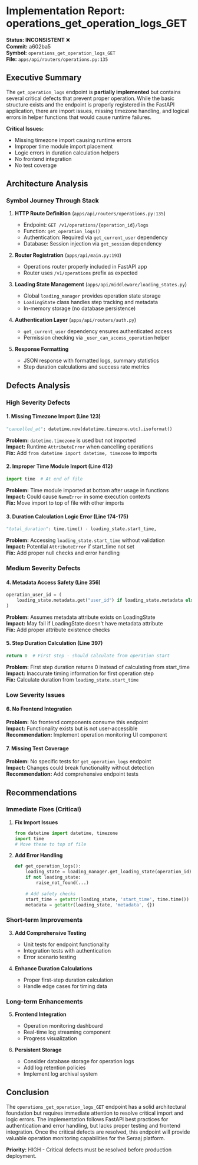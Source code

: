 # Implementation Report: operations_get_operation_logs_GET

**Status: INCONSISTENT** ❌  
**Commit:** a602ba5  
**Symbol:** `operations_get_operation_logs_GET`  
**File:** `apps/api/routers/operations.py:135`

## Executive Summary

The `get_operation_logs` endpoint is **partially implemented** but contains several critical defects that prevent proper operation. While the basic structure exists and the endpoint is properly registered in the FastAPI application, there are import issues, missing timezone handling, and logical errors in helper functions that would cause runtime failures.

**Critical Issues:**
- Missing timezone import causing runtime errors
- Improper time module import placement
- Logic errors in duration calculation helpers
- No frontend integration
- No test coverage

## Architecture Analysis

### Symbol Journey Through Stack

1. **HTTP Route Definition** (`apps/api/routers/operations.py:135`)
   - Endpoint: `GET /v1/operations/{operation_id}/logs`
   - Function: `get_operation_logs()`
   - Authentication: Required via `get_current_user` dependency
   - Database: Session injection via `get_session` dependency

2. **Router Registration** (`apps/api/main.py:193`)
   - Operations router properly included in FastAPI app
   - Router uses `/v1/operations` prefix as expected

3. **Loading State Management** (`apps/api/middleware/loading_states.py`)
   - Global `loading_manager` provides operation state storage
   - `LoadingState` class handles step tracking and metadata
   - In-memory storage (no database persistence)

4. **Authentication Layer** (`apps/api/routers/auth.py`)
   - `get_current_user` dependency ensures authenticated access
   - Permission checking via `_user_can_access_operation` helper

5. **Response Formatting**
   - JSON response with formatted logs, summary statistics
   - Step duration calculations and success rate metrics

## Defects Analysis

### High Severity Defects

#### 1. Missing Timezone Import (Line 123)
```python
"cancelled_at": datetime.now(datetime.timezone.utc).isoformat()
```
**Problem:** `datetime.timezone` is used but not imported  
**Impact:** Runtime `AttributeError` when cancelling operations  
**Fix:** Add `from datetime import datetime, timezone` to imports

#### 2. Improper Time Module Import (Line 412)
```python
import time  # At end of file
```
**Problem:** Time module imported at bottom after usage in functions  
**Impact:** Could cause `NameError` in some execution contexts  
**Fix:** Move import to top of file with other imports

#### 3. Duration Calculation Logic Error (Line 174-175)
```python
"total_duration": time.time() - loading_state.start_time,
```
**Problem:** Accessing `loading_state.start_time` without validation  
**Impact:** Potential `AttributeError` if start_time not set  
**Fix:** Add proper null checks and error handling

### Medium Severity Defects

#### 4. Metadata Access Safety (Line 356)
```python
operation_user_id = (
    loading_state.metadata.get("user_id") if loading_state.metadata else None
)
```
**Problem:** Assumes metadata attribute exists on LoadingState  
**Impact:** May fail if LoadingState doesn't have metadata attribute  
**Fix:** Add proper attribute existence checks

#### 5. Step Duration Calculation (Line 397)
```python
return 0  # First step - should calculate from operation start
```
**Problem:** First step duration returns 0 instead of calculating from start_time  
**Impact:** Inaccurate timing information for first operation step  
**Fix:** Calculate duration from `loading_state.start_time`

### Low Severity Issues

#### 6. No Frontend Integration
**Problem:** No frontend components consume this endpoint  
**Impact:** Functionality exists but is not user-accessible  
**Recommendation:** Implement operation monitoring UI component

#### 7. Missing Test Coverage
**Problem:** No specific tests for `get_operation_logs` endpoint  
**Impact:** Changes could break functionality without detection  
**Recommendation:** Add comprehensive endpoint tests

## Recommendations

### Immediate Fixes (Critical)

1. **Fix Import Issues**
   ```python
   from datetime import datetime, timezone
   import time
   # Move these to top of file
   ```

2. **Add Error Handling**
   ```python
   def get_operation_logs():
       loading_state = loading_manager.get_loading_state(operation_id)
       if not loading_state:
           raise_not_found(...)
       
       # Add safety checks
       start_time = getattr(loading_state, 'start_time', time.time())
       metadata = getattr(loading_state, 'metadata', {})
   ```

### Short-term Improvements

3. **Add Comprehensive Testing**
   - Unit tests for endpoint functionality
   - Integration tests with authentication
   - Error scenario testing

4. **Enhance Duration Calculations**
   - Proper first-step duration calculation
   - Handle edge cases for timing data

### Long-term Enhancements

5. **Frontend Integration**
   - Operation monitoring dashboard
   - Real-time log streaming component
   - Progress visualization

6. **Persistent Storage**
   - Consider database storage for operation logs
   - Add log retention policies
   - Implement log archival system

## Conclusion

The `operations_get_operation_logs_GET` endpoint has a solid architectural foundation but requires immediate attention to resolve critical import and logic errors. The implementation follows FastAPI best practices for authentication and error handling, but lacks proper testing and frontend integration. Once the critical defects are resolved, this endpoint will provide valuable operation monitoring capabilities for the Seraaj platform.

**Priority:** HIGH - Critical defects must be resolved before production deployment.